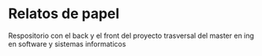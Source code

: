 # Relatos de papel
Respositorio con el back y el front del proyecto trasversal del master en ing en software y sistemas informaticos